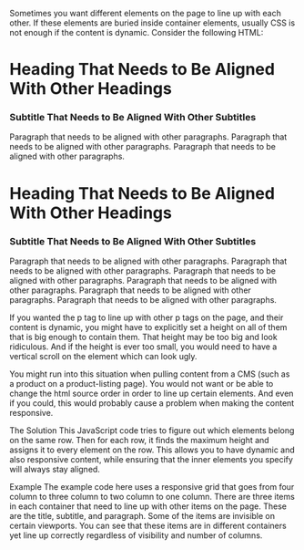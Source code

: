 Sometimes you want different elements on the page to line up with each other. If these elements are buried inside container elements, usually CSS is not enough if the content is dynamic. Consider the following HTML:

<div>
    <h1>Heading That Needs to Be Aligned With Other Headings</h1>
    <h3>Subtitle That Needs to Be Aligned With Other Subtitles</h3>
    <p>
        Paragraph that needs to be aligned with other paragraphs.
        Paragraph that needs to be aligned with other paragraphs.
        Paragraph that needs to be aligned with other paragraphs.
    </p>
</div>

<div>
    <h1>Heading That Needs to Be Aligned With Other Headings</h1>
    <h3>Subtitle That Needs to Be Aligned With Other Subtitles</h3>
    <p>
        Paragraph that needs to be aligned with other paragraphs.
        Paragraph that needs to be aligned with other paragraphs.
        Paragraph that needs to be aligned with other paragraphs.
        Paragraph that needs to be aligned with other paragraphs.
        Paragraph that needs to be aligned with other paragraphs.
        Paragraph that needs to be aligned with other paragraphs.
    </p>
</div>
If you wanted the p tag to line up with other p tags on the page, and their content is dynamic, you might have to explicitly set a height on all of them that is big enough to contain them. That height may be too big and look ridiculous. And if the height is ever too small, you would need to have a vertical scroll on the element which can look ugly.

You might run into this situation when pulling content from a CMS (such as a product on a product-listing page). You would not want or be able to change the html source order in order to line up certain elements. And even if you could, this would probably cause a problem when making the content responsive.

The Solution
This JavaScript code tries to figure out which elements belong on the same row. Then for each row, it finds the maximum height and assigns it to every element on the row. This allows you to have dynamic and also responsive content, while ensuring that the inner elements you specify will always stay aligned.

Example
The example code here uses a responsive grid that goes from four column to three column to two column to one column. There are three items in each container that need to line up with other items on the page. These are the title, subtitle, and paragraph. Some of the items are invisible on certain viewports. You can see that these items are in different containers yet line up correctly regardless of visibility and number of columns.
